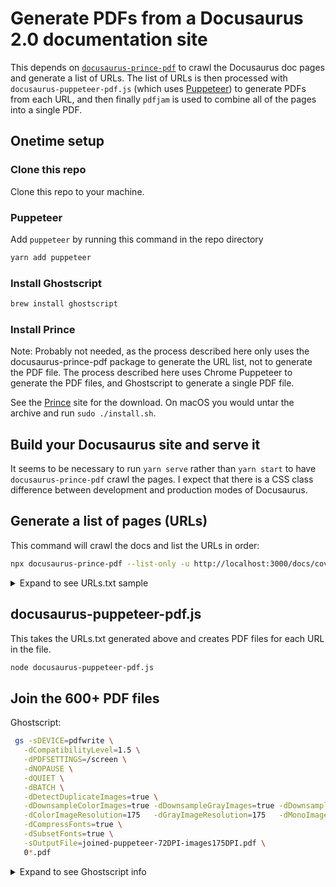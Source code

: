 # Generate PDFs from a Docusaurus 2.0 documentation site

This depends on 
[`docusaurus-prince-pdf`](https://github.com/signcl/docusaurus-prince-pdf) 
to crawl the Docusaurus doc pages and generate a list of URLs.  The list of 
URLs is then processed with `docusaurus-puppeteer-pdf.js` (which uses 
[Puppeteer](https://pptr.dev/)) to generate PDFs from each URL, and then 
finally `pdfjam` is used to combine all of the pages into a single PDF.

## Onetime setup

### Clone this repo

Clone this repo to your machine.

### Puppeteer

Add `puppeteer` by running this command in the repo directory
```bash
yarn add puppeteer
```

### Install Ghostscript

```bash
brew install ghostscript
```

### Install Prince

Note: Probably not needed, as the process described here only uses the docusaurus-prince-pdf package to generate the URL list, not to generate the PDF file. The process described here uses Chrome Puppeteer to generate the PDF files, and Ghostscript to generate a single PDF file.

See the [Prince](https://www.princexml.com/) site for the download. On macOS you would untar the archive and run `sudo ./install.sh`.
 
## Build your Docusaurus site and serve it
It seems to be necessary to run `yarn serve` rather than `yarn start` to have `docusaurus-prince-pdf` crawl the pages.  I expect that there is a CSS class difference between development and production modes of Docusaurus.

## Generate a list of pages (URLs)
This command will crawl the docs and list the URLs in order:
```bash
npx docusaurus-prince-pdf --list-only -u http://localhost:3000/docs/cover_pages/developers/ --file URLs.txt
```
<details>
  <summary>Expand to see URLs.txt sample</summary>

This is the file format, using the StarRocks developer docs as an example:
```bash
http://localhost:3000/docs/developers/build-starrocks/Build_in_docker/
http://localhost:3000/docs/developers/build-starrocks/build_starrocks_on_ubuntu/
http://localhost:3000/docs/developers/build-starrocks/handbook/
http://localhost:3000/docs/developers/code-style-guides/protobuf-guides/
http://localhost:3000/docs/developers/code-style-guides/restful-api-standard/
http://localhost:3000/docs/developers/code-style-guides/thrift-guides/
http://localhost:3000/docs/developers/debuginfo/
http://localhost:3000/docs/developers/development-environment/IDEA/
http://localhost:3000/docs/developers/development-environment/ide-setup/
http://localhost:3000/docs/developers/trace-tools/Trace/%
```

</details>


## docusaurus-puppeteer-pdf.js

This takes the URLs.txt generated above and creates PDF files for each URL in the file.
```bash
node docusaurus-puppeteer-pdf.js
```

## Join the 600+ PDF files
Ghostscript:

```bash
 gs -sDEVICE=pdfwrite \
   -dCompatibilityLevel=1.5 \
   -dPDFSETTINGS=/screen \
   -dNOPAUSE \
   -dQUIET \
   -dBATCH \
   -dDetectDuplicateImages=true \
   -dDownsampleColorImages=true -dDownsampleGrayImages=true -dDownsampleMonoImages=true \
   -dColorImageResolution=175   -dGrayImageResolution=175   -dMonoImageResolution=175 \
   -dCompressFonts=true \
   -dSubsetFonts=true \
   -sOutputFile=joined-puppeteer-72DPI-images175DPI.pdf \
   0*.pdf
```

<details>
  <summary>Expand to see Ghostscript info</summary>

## Ghostscript info

https://gist.github.com/lkraider/f0888da30bc352f9d167dfa4f4fc8213

```
#!/bin/sh

# It seems it's very hard to set resample output quality with Ghostscript.
# So instead rely on `prepress` preset parameter to select a good /QFactor
# and override the options we don't want from there.

gs \
  -o resampled.pdf \
  -sDEVICE=pdfwrite \
  -dPDFSETTINGS=/prepress \
  `# font settings` \
  -dSubsetFonts=true \
  -dCompressFonts=true \
  `# color format` \
  -sProcessColorModel=DeviceRGB \
  -sColorConversionStrategy=sRGB \
  -sColorConversionStrategyForImages=sRGB \
  -dConvertCMYKImagesToRGB=true \
  `# image resample` \
  -dDetectDuplicateImages=true \
  -dDownsampleColorImages=true -dDownsampleGrayImages=true -dDownsampleMonoImages=true \
  -dColorImageResolution=150 -dGrayImageResolution=150 -dMonoImageResolution=150 \
  `# preset overrides` \
  -dDoThumbnails=false \
  -dCreateJobTicket=false \
  -dPreserveEPSInfo=false \
  -dPreserveOPIComments=false \
  -dPreserveOverprintSettings=false \
  -dUCRandBGInfo=/Remove \
  -f input.pdf

# Default settings for prepress profile:
# $ gs -v
# GPL Ghostscript 9.19 (2016-03-23)
# Copyright (C) 2016 Artifex Software, Inc.  All rights reserved.
# $ gs -q -dNODISPLAY -c ".distillersettings /prepress get {exch ==only ( ) print ===} forall quit" | sort
# /AutoRotatePages /None
# /CannotEmbedFontPolicy /Error
# /ColorACSImageDict << /ColorTransform 1 /QFactor 0.15 /Blend 1 /HSamples [1 1 1 1] /VSamples [1 1 1 1] >>
# /ColorConversionStrategy /LeaveColorUnchanged
# /ColorImageDownsampleType /Bicubic
# /ColorImageResolution 300
# /CompatibilityLevel 1.5
# /CreateJobTicket true
# /DoThumbnails true
# /EmbedAllFonts true
# /GrayACSImageDict << /ColorTransform 1 /QFactor 0.15 /Blend 1 /HSamples [1 1 1 1] /VSamples [1 1 1 1] >>
# /GrayImageDownsampleType /Bicubic
# /GrayImageResolution 300
# /MonoImageDownsampleType /Subsample
# /MonoImageResolution 1200
# /NeverEmbed []
# /PreserveEPSInfo true
# /PreserveOPIComments true
# /PreserveOverprintSettings true
# /UCRandBGInfo /Preserve
```

</details>
